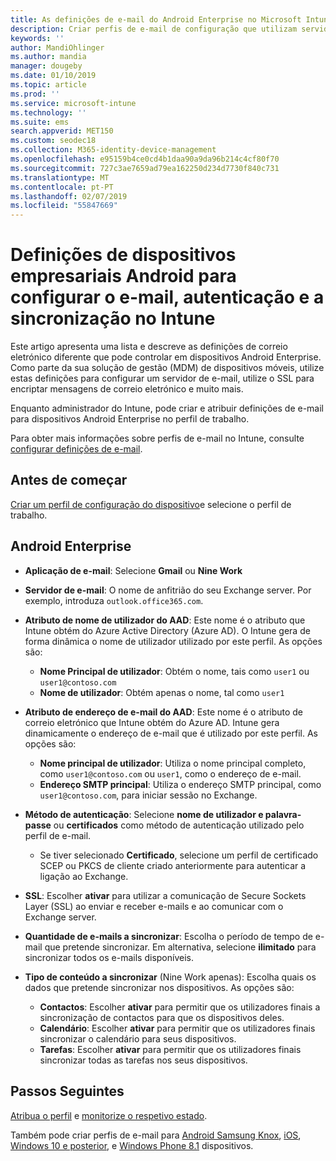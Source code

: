 ```yaml
---
title: As definições de e-mail do Android Enterprise no Microsoft Intune – Azure | Documentos da Microsoft
description: Criar perfis de e-mail de configuração que utilizam servidores do Exchange de dispositivos e obter atributos do Azure Active Directory. Ativar SSL ou SMIME, autenticar utilizadores com certificados ou o nome de utilizador/palavra-passe e sincronizar o e-mail e agendas em dispositivos de perfil de trabalho Android através do Microsoft Intune.
keywords: ''
author: MandiOhlinger
ms.author: mandia
manager: dougeby
ms.date: 01/10/2019
ms.topic: article
ms.prod: ''
ms.service: microsoft-intune
ms.technology: ''
ms.suite: ems
search.appverid: MET150
ms.custom: seodec18
ms.collection: M365-identity-device-management
ms.openlocfilehash: e95159b4ce0cd4b1daa90a9da96b214c4cf80f70
ms.sourcegitcommit: 727c3ae7659ad79ea162250d234d7730f840c731
ms.translationtype: MT
ms.contentlocale: pt-PT
ms.lasthandoff: 02/07/2019
ms.locfileid: "55847669"
---
```

# <a name="android-enterprise-device-settings-to-configure-email-authentication-and-synchronization-in-intune"></a>Definições de dispositivos empresariais Android para configurar o e-mail, autenticação e a sincronização no Intune

Este artigo apresenta uma lista e descreve as definições de correio eletrónico diferente que pode controlar em dispositivos Android Enterprise. Como parte da sua solução de gestão (MDM) de dispositivos móveis, utilize estas definições para configurar um servidor de e-mail, utilize o SSL para encriptar mensagens de correio eletrónico e muito mais.

Enquanto administrador do Intune, pode criar e atribuir definições de e-mail para dispositivos Android Enterprise no perfil de trabalho.

Para obter mais informações sobre perfis de e-mail no Intune, consulte [configurar definições de e-mail](email-settings-configure.md).

## <a name="before-you-begin"></a>Antes de começar

[Criar um perfil de configuração do dispositivo](email-settings-configure.md#create-a-device-profile)e selecione o perfil de trabalho.

## <a name="android-enterprise"></a>Android Enterprise

- **Aplicação de e-mail**: Selecione **Gmail** ou **Nine Work**
- **Servidor de e-mail**: O nome de anfitrião do seu Exchange server. Por exemplo, introduza `outlook.office365.com`.
- **Atributo de nome de utilizador do AAD**: Este nome é o atributo que Intune obtém do Azure Active Directory (Azure AD). O Intune gera de forma dinâmica o nome de utilizador utilizado por este perfil. As opções são:

  - **Nome Principal de utilizador**: Obtém o nome, tais como `user1` ou `user1@contoso.com`
  - **Nome de utilizador**: Obtém apenas o nome, tal como `user1`

- **Atributo de endereço de e-mail do AAD**: Este nome é o atributo de correio eletrónico que Intune obtém do Azure AD. Intune gera dinamicamente o endereço de e-mail que é utilizado por este perfil. As opções são:
  - **Nome principal de utilizador**:  Utiliza o nome principal completo, como `user1@contoso.com` ou `user1`, como o endereço de e-mail.
  - **Endereço SMTP principal**: Utiliza o endereço SMTP principal, como `user1@contoso.com`, para iniciar sessão no Exchange.

- **Método de autenticação**: Selecione **nome de utilizador e palavra-passe** ou **certificados** como método de autenticação utilizado pelo perfil de e-mail.
  - Se tiver selecionado **Certificado**, selecione um perfil de certificado SCEP ou PKCS de cliente criado anteriormente para autenticar a ligação ao Exchange.
- **SSL**: Escolher **ativar** para utilizar a comunicação de Secure Sockets Layer (SSL) ao enviar e receber e-mails e ao comunicar com o Exchange server.
- **Quantidade de e-mails a sincronizar**: Escolha o período de tempo de e-mail que pretende sincronizar. Em alternativa, selecione **ilimitado** para sincronizar todos os e-mails disponíveis.
- **Tipo de conteúdo a sincronizar** (Nine Work apenas): Escolha quais os dados que pretende sincronizar nos dispositivos. As opções são:
  - **Contactos**: Escolher **ativar** para permitir que os utilizadores finais a sincronização de contactos para que os dispositivos deles.
  - **Calendário**: Escolher **ativar** para permitir que os utilizadores finais sincronizar o calendário para seus dispositivos.
  - **Tarefas**: Escolher **ativar** para permitir que os utilizadores finais sincronizar todas as tarefas nos seus dispositivos.

## <a name="next-steps"></a>Passos Seguintes

[Atribua o perfil](device-profile-assign.md) e [monitorize o respetivo estado](device-profile-monitor.md).

Também pode criar perfis de e-mail para [Android Samsung Knox](email-settings-android.md), [iOS](email-settings-ios.md), [Windows 10 e posterior](email-settings-windows-10.md), e [Windows Phone 8.1](email-settings-windows-phone-8-1.md) dispositivos.

